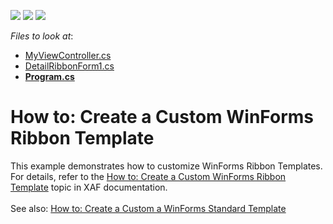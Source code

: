 <!-- default badges list -->
![](https://img.shields.io/endpoint?url=https://codecentral.devexpress.com/api/v1/VersionRange/128588654/22.2.3%2B)
[![](https://img.shields.io/badge/Open_in_DevExpress_Support_Center-FF7200?style=flat-square&logo=DevExpress&logoColor=white)](https://supportcenter.devexpress.com/ticket/details/E216)
[![](https://img.shields.io/badge/📖_How_to_use_DevExpress_Examples-e9f6fc?style=flat-square)](https://docs.devexpress.com/GeneralInformation/403183)
<!-- default badges end -->
<!-- default file list -->
*Files to look at*:

* [MyViewController.cs](./CS/CustomizeRibbonTemplateExample.Module/Controllers/MyViewController.cs)
* [DetailRibbonForm1.cs](./CS/CustomizeRibbonTemplateExample.Win/DetailRibbonForm1.cs)
* **[Program.cs](./CS/CustomizeRibbonTemplateExample.Win/Program.cs)**
<!-- default file list end -->
# How to: Create a Custom WinForms Ribbon Template


<p>This example demonstrates how to customize WinForms Ribbon Templates. For details, refer to the <a href="http://documentation.devexpress.com/#Xaf/CustomDocument2618">How to: Create a Custom WinForms Ribbon Template</a> topic in XAF documentation.<br /><br />See also: <a href="https://www.devexpress.com/Support/Center/p/T196002">How to: Create a Custom a WinForms Standard Template</a></p>

<br/>


